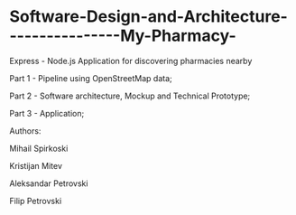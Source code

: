# Software-Design-and-Architecture----------------My-Pharmacy-
Express - Node.js Application for discovering pharmacies nearby



Part 1 - Pipeline using OpenStreetMap data;

Part 2 - Software architecture, Mockup and Technical Prototype;

Part 3 - Application;


Authors:

Mihail Spirkoski

Kristijan Mitev

Aleksandar Petrovski

Filip Petrovski
